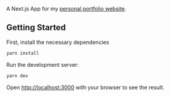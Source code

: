 A Next.js App for my [personal portfolio website](https://pagar22.github.io).

## Getting Started

First, install the necessary dependencies

```bash
yarn install
```

Run the development server:

```bash
yarn dev
```

Open [http://localhost:3000](http://localhost:3000) with your browser to see the result.
